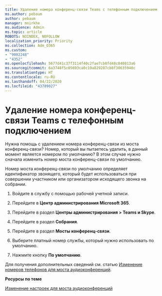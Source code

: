 ```yaml
---
title: Удаление номера конференц-связи Teams с телефонным подключением
ms.author: pebaum
author: pebaum
manager: mnirkhe
ms.audience: Admin
ms.topic: article
ROBOTS: NOINDEX, NOFOLLOW
localization_priority: Priority
ms.collection: Adm_O365
ms.custom:
- "9002248"
- "4352"
ms.openlocfilehash: 5677d41c37f3114f40c2fae7cb0fd48c040813a6
ms.sourcegitcommit: 6a3748f5c05693ca0c19a829287cb8f30635940c
ms.translationtype: HT
ms.contentlocale: ru-RU
ms.lasthandoff: 04/22/2020
ms.locfileid: "43789027"
---
```

# <a name="teams-dial-in-conferencing-number-removal"></a>Удаление номера конференц-связи Teams с телефонным подключением

Нужна помощь с удалением номера конференц-связи из моста конференц-связи? Номер, который вы пытаетесь удалить, в данный момент является номером по умолчанию? В этом случае нужно сначала изменить номер моста конференц-связи по умолчанию.

Номер моста конференц-связи по умолчанию определяет идентификатор звонящего, который будет использоваться при совершении участником или организатором исходящего звонка на собрании.

1. Войдите в службу с помощью рабочей учетной записи.

2. Перейдите в **Центр администрирования Microsoft 365**.

3. Перейдите в раздел **Центры администрирования > Teams и Skype**.

4. Перейдите в раздел **Собрания**.

5. Перейдите в раздел **Мосты конференц-связи**.

6. Выберите платный номер службы, который нужно использовать по умолчанию.

7. Нажмите кнопку **По умолчанию**.

Для получения дополнительных сведений см. статью [Изменение номеров телефонов для моста аудиоконференций](https://docs.microsoft.com/microsoftteams/change-the-phone-numbers-on-your-audio-conferencing-bridge).

**Ресурсы по теме**

[Изменение настроек для моста аудиоконференций](https://docs.microsoft.com/microsoftteams/change-the-settings-for-an-audio-conferencing-bridge)
